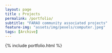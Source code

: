 ```yaml
--- 
layout: page
title : Projects 
permalink: /portfolio/
subtitle: "FARAO community associated projects" 
feature-img: "assets/img/pexels/computer.jpeg"
tags: [Archive]
---
```


{% include portfolio.html %}
